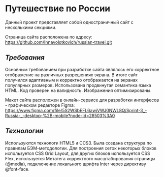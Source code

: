 # Путешествие по России

Данный проект представляет собой одностраничный сайт с несколькими секциями.

Страница сайта расположена по адресу: https://github.com/Innavolotkovich/russian-travel.git


## *Требования*

Основным требованием при разработке сайта являлось его корректное отображение на различных разрешениях экрана.  В итоге сайт получился адаптивным и корректно отображается на экранах популярных размеров.
Использована продвинутая семантика языка HTML. Код проверен на валидность. Изображения оптимизированы.

Макет сайта расположен в онлайн-сервисе для разработки интерфесов - графическом редакторе Figma: https://www.figma.com/file/5S2WSbEFL6awjVWJ0NWL8Q/Sprint-3_-Russia-_-desktop-%2B-mobile?node-id=28503%3A0


## *Технологии*

Используются технологи HTML5 и СCS3. Была создана структура по правилам БЭМ-методологии. Для построения сеток некоторых блоков используется CSS Grid Layout, для других блоков используется CSS Flex, используется Метатега корректного масштабирования страницы (@media), подключение локального шрифта Inter через директиву @font-face.

